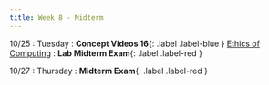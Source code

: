 ```yaml
---
title: Week 8 - Midterm
---
```


10/25
: Tuesday
: **Concept Videos 16**{: .label .label-blue } [Ethics of Computing](#)
: **Lab Midterm Exam**{: .label .label-red } 

10/27
: Thursday
: **Midterm Exam**{: .label .label-red }

